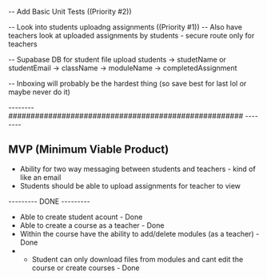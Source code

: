 <!-- -- Add a module component for course details page -->

<!-- -- Re-design the left side bar nav on course details -->

<!-- -- Update buttons for course details -->

<!-- -- Add a landing page on /landing (maybe) -->

<!-- -- Implement createCourse modal -->

<!-- -- Implement mongoDB createCourse -->
<!-- -- Design the login page -->

<!-- Create Course:
id: ObjectID
courseName: Calc 101
subject: Math
description: lorem ipsums
published: True
term: "2023-2024" -->

<!-- -- Fetch DB Data for Dashboard -->
<!-- -- Update routing for the courses/[course-name] -->
<!-- -- Show default initial sample module as first module
-- Subsequent modules will be the DB ones

-- Use Supabase for the files - File structure something like below

-- modules -> courseName -> moduleName -> fileData -->
<!-- -- Nicer Module Name form -->
<!-- -- Add descriptions for Who We Help
-- Update Pricing Cards to reflect Who We Help -->
<!-- -- Update README.md to show what the project is and etc -->
<!-- -- Add Hooks  -->

<!-- -- Update Modals with backdrop that you can click out of to close -->

<!-- -- Add Next Auth with credentials
-- Add singup route for nextauth
-- useSessions for auth (!auth redirect to /login) -->

<!-- -- Add helpers for mongoDB connecting and etc to DRY up code -->

<!-- -- Also update avatar for profile based on auth name so everyone has a unique avatar -->

<!-- -- Error handling for the not allowing same module name - handle in API route -->

<!-- -- Add React Hot Toast for uploading files and creating modules/courses -->

<!-- -- Reset DBs -->
<!-- -- Create custom Toaster component -->
<!-- -- Update Landing Page - Make it more modern (PRIORITY #1) -->

<!-- ---------------------------------TODO BELOW--------------------------------- -->

-- Add Basic Unit Tests ((Priority #2))

-- Look into students uploadng assignments ((Priority #1))
-- Also have teachers look at uploaded assignments by students - secure route only for teachers

-- Supabase DB for student file upload
students -> studetName or studentEmail -> className -> moduleName -> completedAssignment

-- Inboxing will probably be the hardest thing (so save best for last lol or maybe never do it)

-------- ##################################################### --------

## MVP (Minimum Viable Product)

- Ability for two way messaging between students and teachers - kind of like an email
- Students should be able to upload assignments for teacher to view

--------- DONE ---------

- Able to create student acount - Done
- Able to create a course as a teacher - Done
- Within the course have the ability to add/delete modules (as a teacher) - Done
- - Student can only download files from modules and cant edit the course or create courses - Done
